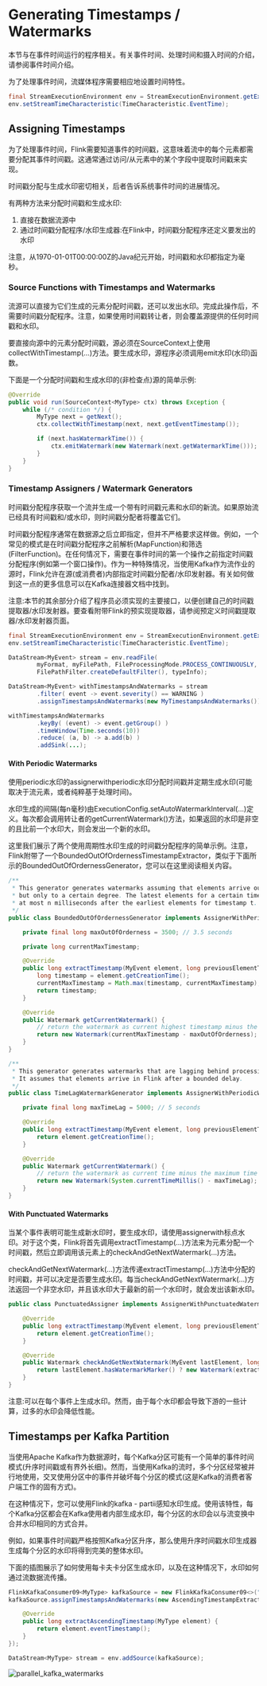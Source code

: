 # Generating Timestamps / Watermarks
本节与在事件时间运行的程序相关。有关事件时间、处理时间和摄入时间的介绍，请参阅事件时间介绍。

为了处理事件时间，流媒体程序需要相应地设置时间特性。

```java
final StreamExecutionEnvironment env = StreamExecutionEnvironment.getExecutionEnvironment();
env.setStreamTimeCharacteristic(TimeCharacteristic.EventTime);
```

## Assigning Timestamps

为了处理事件时间，Flink需要知道事件的时间戳，这意味着流中的每个元素都需要分配其事件时间戳。这通常通过访问/从元素中的某个字段中提取时间戳来实现。

时间戳分配与生成水印密切相关，后者告诉系统事件时间的进展情况。

有两种方法来分配时间戳和生成水印:

1. 直接在数据流源中
2. 通过时间戳分配程序/水印生成器:在Flink中，时间戳分配程序还定义要发出的水印

注意，从1970-01-01T00:00:00Z的Java纪元开始，时间戳和水印都指定为毫秒。

### Source Functions with Timestamps and Watermarks
流源可以直接为它们生成的元素分配时间戳，还可以发出水印。完成此操作后，不需要时间戳分配程序。注意，如果使用时间戳转让者，则会覆盖源提供的任何时间戳和水印。

要直接向源中的元素分配时间戳，源必须在SourceContext上使用collectWithTimestamp(…)方法。要生成水印，源程序必须调用emit水印(水印)函数。

下面是一个分配时间戳和生成水印的(非检查点)源的简单示例:

```java
@Override
public void run(SourceContext<MyType> ctx) throws Exception {
	while (/* condition */) {
		MyType next = getNext();
		ctx.collectWithTimestamp(next, next.getEventTimestamp());

		if (next.hasWatermarkTime()) {
			ctx.emitWatermark(new Watermark(next.getWatermarkTime()));
		}
	}
}
```

### Timestamp Assigners / Watermark Generators

时间戳分配程序获取一个流并生成一个带有时间戳元素和水印的新流。如果原始流已经具有时间戳和/或水印，则时间戳分配者将覆盖它们。

时间戳分配程序通常在数据源之后立即指定，但并不严格要求这样做。例如，一个常见的模式是在时间戳分配程序之前解析(MapFunction)和筛选(FilterFunction)。在任何情况下，需要在事件时间的第一个操作之前指定时间戳分配程序(例如第一个窗口操作)。作为一种特殊情况，当使用Kafka作为流作业的源时，Flink允许在源(或消费者)内部指定时间戳分配者/水印发射器。有关如何做到这一点的更多信息可以在Kafka连接器文档中找到。

注意:本节的其余部分介绍了程序员必须实现的主要接口，以便创建自己的时间戳提取器/水印发射器。要查看附带Flink的预实现提取器，请参阅预定义时间戳提取器/水印发射器页面。

```java
final StreamExecutionEnvironment env = StreamExecutionEnvironment.getExecutionEnvironment();
env.setStreamTimeCharacteristic(TimeCharacteristic.EventTime);

DataStream<MyEvent> stream = env.readFile(
        myFormat, myFilePath, FileProcessingMode.PROCESS_CONTINUOUSLY, 100,
        FilePathFilter.createDefaultFilter(), typeInfo);

DataStream<MyEvent> withTimestampsAndWatermarks = stream
        .filter( event -> event.severity() == WARNING )
        .assignTimestampsAndWatermarks(new MyTimestampsAndWatermarks());

withTimestampsAndWatermarks
        .keyBy( (event) -> event.getGroup() )
        .timeWindow(Time.seconds(10))
        .reduce( (a, b) -> a.add(b) )
        .addSink(...);
```


#### With Periodic Watermarks

使用periodic水印的assignerwithperiodic水印分配时间戳并定期生成水印(可能取决于流元素，或者纯粹基于处理时间)。

水印生成的间隔(每n毫秒)由ExecutionConfig.setAutoWatermarkInterval(…)定义。每次都会调用转让者的getCurrentWatermark()方法，如果返回的水印是非空的且比前一个水印大，则会发出一个新的水印。

这里我们展示了两个使用周期性水印生成的时间戳分配程序的简单示例。注意，Flink附带了一个BoundedOutOfOrdernessTimestampExtractor，类似于下面所示的BoundedOutOfOrdernessGenerator，您可以在这里阅读相关内容。

```java
/**
 * This generator generates watermarks assuming that elements arrive out of order,
 * but only to a certain degree. The latest elements for a certain timestamp t will arrive
 * at most n milliseconds after the earliest elements for timestamp t.
 */
public class BoundedOutOfOrdernessGenerator implements AssignerWithPeriodicWatermarks<MyEvent> {

    private final long maxOutOfOrderness = 3500; // 3.5 seconds

    private long currentMaxTimestamp;

    @Override
    public long extractTimestamp(MyEvent element, long previousElementTimestamp) {
        long timestamp = element.getCreationTime();
        currentMaxTimestamp = Math.max(timestamp, currentMaxTimestamp);
        return timestamp;
    }

    @Override
    public Watermark getCurrentWatermark() {
        // return the watermark as current highest timestamp minus the out-of-orderness bound
        return new Watermark(currentMaxTimestamp - maxOutOfOrderness);
    }
}

/**
 * This generator generates watermarks that are lagging behind processing time by a fixed amount.
 * It assumes that elements arrive in Flink after a bounded delay.
 */
public class TimeLagWatermarkGenerator implements AssignerWithPeriodicWatermarks<MyEvent> {

	private final long maxTimeLag = 5000; // 5 seconds

	@Override
	public long extractTimestamp(MyEvent element, long previousElementTimestamp) {
		return element.getCreationTime();
	}

	@Override
	public Watermark getCurrentWatermark() {
		// return the watermark as current time minus the maximum time lag
		return new Watermark(System.currentTimeMillis() - maxTimeLag);
	}
}

```

#### With Punctuated Watermarks

当某个事件表明可能生成新水印时，要生成水印，请使用assignerwith标点水印。对于这个类，Flink将首先调用extractTimestamp(…)方法来为元素分配一个时间戳，然后立即调用该元素上的checkAndGetNextWatermark(…)方法。

checkAndGetNextWatermark(…)方法传递extractTimestamp(…)方法中分配的时间戳，并可以决定是否要生成水印。每当checkAndGetNextWatermark(…)方法返回一个非空水印，并且该水印大于最新的前一个水印时，就会发出该新水印。

```java
public class PunctuatedAssigner implements AssignerWithPunctuatedWatermarks<MyEvent> {

	@Override
	public long extractTimestamp(MyEvent element, long previousElementTimestamp) {
		return element.getCreationTime();
	}

	@Override
	public Watermark checkAndGetNextWatermark(MyEvent lastElement, long extractedTimestamp) {
		return lastElement.hasWatermarkMarker() ? new Watermark(extractedTimestamp) : null;
	}
}
```

注意:可以在每个事件上生成水印。然而，由于每个水印都会导致下游的一些计算，过多的水印会降低性能。

## Timestamps per Kafka Partition
当使用Apache Kafka作为数据源时，每个Kafka分区可能有一个简单的事件时间模式(升序时间戳或有界外长细)。然而，当使用Kafka的流时，多个分区经常被并行地使用，交叉使用分区中的事件并破坏每个分区的模式(这是Kafka的消费者客户端工作的固有方式)。

在这种情况下，您可以使用Flink的kafka - partii感知水印生成。使用该特性，每个Kafka分区都会在Kafka使用者内部生成水印，每个分区的水印会以与流变换中合并水印相同的方式合并。

例如，如果事件时间戳严格按照Kafka分区升序，那么使用升序时间戳水印生成器生成每个分区的水印将得到完美的整体水印。

下面的插图展示了如何使用每卡夫卡分区生成水印，以及在这种情况下，水印如何通过流数据流传播。

```java
FlinkKafkaConsumer09<MyType> kafkaSource = new FlinkKafkaConsumer09<>("myTopic", schema, props);
kafkaSource.assignTimestampsAndWatermarks(new AscendingTimestampExtractor<MyType>() {

    @Override
    public long extractAscendingTimestamp(MyType element) {
        return element.eventTimestamp();
    }
});

DataStream<MyType> stream = env.addSource(kafkaSource);
```

![parallel_kafka_watermarks](../images/parallel_kafka_watermarks.svg)

